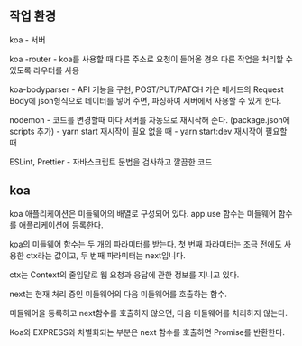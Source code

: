 ## 작업 환경

koa - 서버

koa -router - koa를 사용할 때 다른 주소로 요청이 들어올 경우 다른 작업을 처리할 수 있도록 라우터를 사용

koa-bodyparser - API 기능을 구현, POST/PUT/PATCH 가은 메서드의 Request Body에 json형식으로 데이터를 넣어 주면, 파싱하여 서버에서 사용할 수 있게 한다.

nodemon - 코드를 변경할때 마다 서버를 자동으로 재시작해 준다. (package.json에 scripts 추가) 
        - yarn start 재시작이 필요 없을 때
        - yarn start:dev 재시작이 필요할 때

ESLint, Prettier - 자바스크립트 문법을 검사하고 깔끔한 코드 


## koa

koa 애플리케이션은 미들웨어의 배열로 구성되어 있다. app.use 함수는 미들웨어 함수를 애플리케이션에 등록한다.

koa의 미들웨어 함수는 두 개의 파라미터를 받는다. 첫 번째 파라미터는 조금 전에도 사용한 ctx라는 값이고, 두 번째 파라미터는 next입니다.

ctx는 Context의 줄임말로 웹 요청과 응답에 관한 정보를 지니고 있다.

next는 현재 처리 중인 미들웨어의 다음 미들웨어를 호출하는 함수.

미들웨어을 등록하고 next함수를 호출하지 않으면, 다음 미들웨어를 처리하지 않는다.

Koa와 EXPRESS와 차별화되는 부분은 next 함수를 호출하면 Promise를 반환한다.

